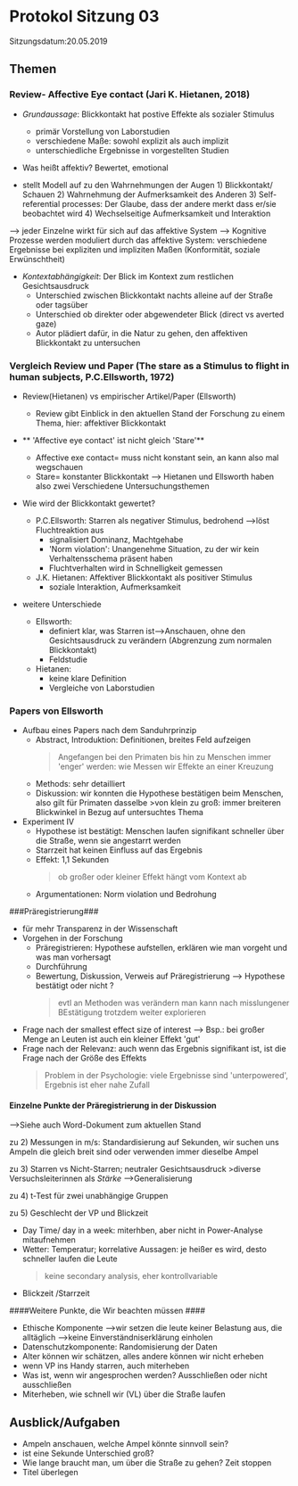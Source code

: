# Protokol Sitzung 03 #

Sitzungsdatum:20.05.2019

## Themen ##
### Review- Affective Eye contact (Jari K. Hietanen, 2018) ###
- *Grundaussage*: Blickkontakt hat postive Effekte als sozialer Stimulus

    + primär Vorstellung von Laborstudien
    + verschiedene Maße: sowohl explizit als auch implizit 
    + unterschiedliche Ergebnisse in vorgestellten Studien 
- Was heißt affektiv? Bewertet, emotional

- stellt Modell auf zu den Wahrnehmungen der Augen 1) Blickkontakt/ Schauen 2)
    Wahrnehmung der Aufmerksamkeit des Anderen 3) Self-referential processes:
    Der Glaube, dass der andere merkt dass er/sie beobachtet wird 4)
    Wechselseitige Aufmerksamkeit und Interaktion 
    
--> jeder Einzelne wirkt für sich auf das affektive System --> Kognitive Prozesse
    werden moduliert durch das affektive System: verschiedene Ergebnisse bei
    expliziten und impliziten Maßen (Konformität, soziale Erwünschtheit)

- *Kontextabhängigkeit*: Der Blick im Kontext zum restlichen Gesichtsausdruck 
    + Unterschied zwischen Blickkontakt nachts alleine auf der Straße oder tagsüber
    + Unterschied ob direkter oder abgewendeter Blick (direct vs averted gaze) 
    + Autor plädiert dafür, in die Natur zu gehen, den affektiven Blickkontakt
      zu untersuchen

### Vergleich Review und Paper (The stare as a Stimulus to flight in human subjects, P.C.Ellsworth, 1972) ###
- Review(Hietanen) vs empirischer Artikel/Paper (Ellsworth)
    + Review gibt Einblick in den aktuellen Stand der Forschung zu einem Thema,
      hier: affektiver Blickkontakt
- ** 'Affective eye contact' ist nicht gleich 'Stare'**
    + Affective exe contact= muss nicht konstant sein, an kann also mal wegschauen
    + Stare= konstanter Blickkontakt
    --> Hietanen und Ellsworth haben also zwei Verschiedene Untersuchungsthemen

- Wie wird der Blickkontakt gewertet? 
    + P.C.Ellsworth:  Starren als negativer Stimulus, bedrohend -->löst Fluchtreaktion aus 
        + signalisiert Dominanz, Machtgehabe
        + 'Norm violation': Unangenehme Situation, zu der wir kein Verhaltensschema präsent haben
        + Fluchtverhalten wird in Schnelligkeit gemessen 
    + J.K. Hietanen: Affektiver Blickkontakt als positiver Stimulus
        + soziale Interaktion, Aufmerksamkeit 
- weitere Unterschiede
    + Ellsworth: 
        + definiert klar, was Starren ist-->Anschauen, ohne den Gesichtsausdruck zu verändern
        (Abgrenzung zum normalen Blickkontakt)
        + Feldstudie
    + Hietanen: 
        + keine klare Definition 
        + Vergleiche von Laborstudien 


### Papers von Ellsworth ###
- Aufbau eines Papers nach dem Sanduhrprinzip
    + Abstract, Introduktion: Definitionen, breites Feld aufzeigen
        >Angefangen bei den Primaten bis hin zu Menschen
        >immer 'enger' werden: wie Messen wir Effekte an einer Kreuzung
    + Methods: sehr detailliert 
    + Diskussion: wir konnten die Hypothese bestätigen beim Menschen, also gilt für Primaten dasselbe         >von klein zu groß: immer breiteren Blickwinkel in Bezug auf untersuchtes Thema 
- Experiment IV
    + Hypothese ist bestätigt: Menschen laufen signifikant schneller über die Straße, wenn sie           angestarrt werden 
    + Starrzeit hat keinen Einfluss auf das Ergebnis 
    + Effekt: 1,1 Sekunden 
        >ob großer oder kleiner Effekt hängt vom Kontext ab 
    + Argumentationen: Norm violation und Bedrohung 


###Präregistrierung###
- für mehr Transparenz in der Wissenschaft
- Vorgehen in der Forschung 
    + Präregistrieren: Hypothese aufstellen, erklären wie man vorgeht und was man vorhersagt
    + Durchführung 
    + Bewertung, Diskussion, Verweis auf Präregistrierung --> Hypothese bestätigt oder nicht ? 
        >evtl an Methoden was verändern
        >man kann nach misslungener BEstätigung trotzdem weiter explorieren
- Frage nach der smallest effect size of interest --> Bsp.: bei großer Menge an Leuten ist auch ein     kleiner Effekt 'gut' 
- Frage nach der Relevanz: auch wenn das Ergebnis signifikant ist, ist die Frage nach der Größe des     Effekts 
    >Problem in der Psychologie: viele Ergebnisse sind 'unterpowered', Ergebnis ist eher nahe Zufall

#### Einzelne Punkte der Präregistrierung in der Diskussion ####
-->Siehe auch Word-Dokument zum aktuellen Stand 

zu 2) Messungen in m/s: Standardisierung auf Sekunden,  wir suchen uns Ampeln die gleich breit sind oder verwenden immer dieselbe Ampel

zu 3) Starren vs Nicht-Starren; neutraler Gesichtsausdruck 
    >diverse Versuchsleiterinnen als *Stärke* -->Generalisierung 

zu 4) t-Test für zwei unabhängige Gruppen

zu 5) Geschlecht der VP und Blickzeit 
- Day Time/ day in a week: miterhben, aber nicht in Power-Analyse mitaufnehmen 
- Wetter: Temperatur; korrelative Aussagen: je heißer es wird, desto schneller laufen die Leute 
	>keine secondary analysis, eher kontrollvariable 
- Blickzeit /Starrzeit


####Weitere Punkte, die Wir beachten müssen ####
-  Ethische Komponente -->wir setzen die leute keiner Belastung aus, die alltäglich 
 -->keine Einverständniserklärung einholen
- Datenschutzkomponente: Randomisierung der Daten
- Alter können wir schätzen, alles andere können wir nicht erheben
- wenn VP ins Handy starren, auch miterheben 
- Was ist, wenn wir angesprochen werden? Ausschließen oder nicht ausschließen 
- Miterheben, wie schnell wir (VL) über die Straße laufen

	

## Ausblick/Aufgaben ##
- Ampeln anschauen, welche Ampel könnte sinnvoll sein? 
- ist eine Sekunde Unterschied groß?
- Wie lange braucht man, um über die Straße zu gehen? Zeit stoppen 
- Titel überlegen 

